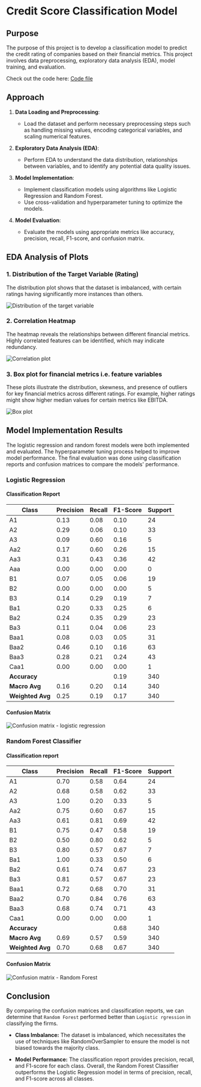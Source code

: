 # Credit Score Classification Model

## Purpose
The purpose of this project is to develop a classification model to predict the credit rating of companies based on their financial metrics. This project involves data preprocessing, exploratory data analysis (EDA), model training, and evaluation.

Check out the code here: [Code file](classification_model.ipynb)

## Approach
1. **Data Loading and Preprocessing**:
   - Load the dataset and perform necessary preprocessing steps such as handling missing values, encoding categorical variables, and scaling numerical features.
   
2. **Exploratory Data Analysis (EDA)**:
   - Perform EDA to understand the data distribution, relationships between variables, and to identify any potential data quality issues.
   
3. **Model Implementation**:
   - Implement classification models using algorithms like Logistic Regression and Random Forest.
   - Use cross-validation and hyperparameter tuning to optimize the models.
   
4. **Model Evaluation**:
   - Evaluate the models using appropriate metrics like accuracy, precision, recall, F1-score, and confusion matrix.

## EDA Analysis of Plots

### 1. Distribution of the Target Variable (Rating)

The distribution plot shows that the dataset is imbalanced, with certain ratings having significantly more instances than others.

![Distribution of the target variable](assets/distribution_plot.png)

### 2. Correlation Heatmap

The heatmap reveals the relationships between different financial metrics. Highly correlated features can be identified, which may indicate redundancy.

![Correlation plot](assets/correlation_plot.png)

### 3. Box plot for financial metrics i.e. feature variables

These plots illustrate the distribution, skewness, and presence of outliers for key financial metrics across different ratings. For example, higher ratings might show higher median values for certain metrics like EBITDA.

![Box plot](assets/box_plot.png)

## Model Implementation Results

The logistic regression and random forest models were both implemented and evaluated. The hyperparameter tuning process helped to improve model performance. The final evaluation was done using classification reports and confusion matrices to compare the models' performance.

### Logistic Regression

#### Classification Report

| Class | Precision | Recall | F1-Score | Support |
|-------|-----------|--------|----------|---------|
| A1    | 0.13      | 0.08   | 0.10     | 24      |
| A2    | 0.29      | 0.06   | 0.10     | 33      |
| A3    | 0.09      | 0.60   | 0.16     | 5       |
| Aa2   | 0.17      | 0.60   | 0.26     | 15      |
| Aa3   | 0.31      | 0.43   | 0.36     | 42      |
| Aaa   | 0.00      | 0.00   | 0.00     | 0       |
| B1    | 0.07      | 0.05   | 0.06     | 19      |
| B2    | 0.00      | 0.00   | 0.00     | 5       |
| B3    | 0.14      | 0.29   | 0.19     | 7       |
| Ba1   | 0.20      | 0.33   | 0.25     | 6       |
| Ba2   | 0.24      | 0.35   | 0.29     | 23      |
| Ba3   | 0.11      | 0.04   | 0.06     | 23      |
| Baa1  | 0.08      | 0.03   | 0.05     | 31      |
| Baa2  | 0.46      | 0.10   | 0.16     | 63      |
| Baa3  | 0.28      | 0.21   | 0.24     | 43      |
| Caa1  | 0.00      | 0.00   | 0.00     | 1       |
| **Accuracy**       |           |        | 0.19     | 340     |
| **Macro Avg**      | 0.16      | 0.20   | 0.14     | 340     |
| **Weighted Avg**   | 0.25      | 0.19   | 0.17     | 340     |


#### Confusion Matrix

![Confusion matrix - logistic regression](assets/cm_logit.png)

### Random Forest Classifier

#### Classification report

| Class | Precision | Recall | F1-Score | Support |
|-------|-----------|--------|----------|---------|
| A1    | 0.70      | 0.58   | 0.64     | 24      |
| A2    | 0.68      | 0.58   | 0.62     | 33      |
| A3    | 1.00      | 0.20   | 0.33     | 5       |
| Aa2   | 0.75      | 0.60   | 0.67     | 15      |
| Aa3   | 0.61      | 0.81   | 0.69     | 42      |
| B1    | 0.75      | 0.47   | 0.58     | 19      |
| B2    | 0.50      | 0.80   | 0.62     | 5       |
| B3    | 0.80      | 0.57   | 0.67     | 7       |
| Ba1   | 1.00      | 0.33   | 0.50     | 6       |
| Ba2   | 0.61      | 0.74   | 0.67     | 23      |
| Ba3   | 0.81      | 0.57   | 0.67     | 23      |
| Baa1  | 0.72      | 0.68   | 0.70     | 31      |
| Baa2  | 0.70      | 0.84   | 0.76     | 63      |
| Baa3  | 0.68      | 0.74   | 0.71     | 43      |
| Caa1  | 0.00      | 0.00   | 0.00     | 1       |
| **Accuracy**       |           |        | 0.68     | 340     |
| **Macro Avg**      | 0.69      | 0.57   | 0.59     | 340     |
| **Weighted Avg**   | 0.70      | 0.68   | 0.67     | 340     |

#### Confusion Matrix

![Confusion matrix - Random Forest](assets/cm_rf.png)

## Conclusion

By comparing the confusion matrices and classification reports, we can determine that `Random Forest` performed better than `Logistic rgression` in classifying the firms.

- **Class Imbalance:** The dataset is imbalanced, which necessitates the use of techniques like RandomOverSampler to ensure the model is not biased towards the majority class.

- **Model Performance:** The classification report provides precision, recall, and F1-score for each class. Overall, the Random Forest Classifier outperforms the Logistic Regression model in terms of precision, recall, and F1-score across all classes. 
